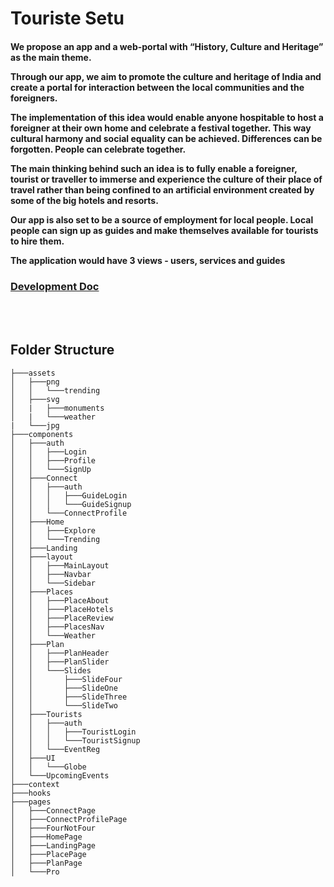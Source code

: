 # Touriste Setu

<h4>
We propose an app and a web-portal with “History, Culture and Heritage” as the main theme.

Through our app, we aim to promote the culture and heritage of India and create a portal for interaction between the local communities and the foreigners.

The implementation of this idea would enable anyone hospitable to host a foreigner at their own home and celebrate a festival together. This way cultural harmony and social equality can be achieved. Differences can be forgotten. People can celebrate together.

The main thinking behind such an idea is to fully enable a foreigner, tourist or traveller to immerse and experience the culture of their place of travel rather than being confined to an artificial environment created by some of the big hotels and resorts.

Our app is also set to be a source of employment for local people. Local people can sign up as guides and make themselves available for tourists to hire them.

The application would have 3 views - users, services and guides

</h4>

### [Development Doc](https://docs.google.com/document/d/1jDE-gV6ENO8cBupxiI-i8BsUb8qs59c3QmtcTt9_dV0/edit)

<br><br>

## Folder Structure
```
├───assets
│   ├───png
│   │   └───trending
│   ├───svg
│   |   ├───monuments
│   |   └───weather  
|   └───jpg
├───components       
│   ├───auth
│   │   ├───Login
│   │   ├───Profile
│   │   └───SignUp
│   ├───Connect
│   │   ├───auth
│   │   │   ├───GuideLogin
│   │   │   └───GuideSignup
│   │   └───ConnectProfile
│   ├───Home
│   │   ├───Explore
│   │   └───Trending
│   ├───Landing
│   ├───layout
│   │   ├───MainLayout
│   │   ├───Navbar
│   │   └───Sidebar
│   ├───Places
│   │   ├───PlaceAbout
│   │   ├───PlaceHotels
│   │   ├───PlaceReview
│   │   ├───PlacesNav
│   │   └───Weather
│   ├───Plan
│   │   ├───PlanHeader
│   │   ├───PlanSlider
│   │   └───Slides
│   │       ├───SlideFour
│   │       ├───SlideOne
│   │       ├───SlideThree
│   │       └───SlideTwo
│   ├───Tourists
│   │   ├───auth
│   │   │   ├───TouristLogin
│   │   │   └───TouristSignup
│   │   └───EventReg
│   ├───UI
│   │   └───Globe
│   └───UpcomingEvents
├───context
├───hooks
├───pages
│   ├───ConnectPage
│   ├───ConnectProfilePage
│   ├───FourNotFour
│   ├───HomePage
│   ├───LandingPage
│   ├───PlacePage
│   ├───PlanPage
│   └───Pro
```
